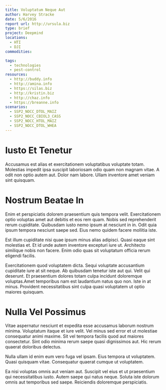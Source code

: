 ```yaml
---
title: Voluptatum Neque Aut
author: Harvey Stracke
date: 5/6/2016
report url: http://ursula.biz
type: brief
project: Deepmind
locations:
  - HTI
  - DJI
commodities:

tags:
  - technologies
  - pest-control
resources:
  - http://buddy.info
  - http://amina.info
  - https://silas.biz
  - http://kristin.biz
  - http://chaz.info
  - https://breanne.info
scenarios:
  - SSP2_NOCC_DTOL_MAIZ
  - SSP2_NOCC_CBIOL3_CASS
  - SSP2_NOCC_HTOL_MAIZ
  - SSP2_NOCC_DTOL_WHEA
---
```

# Iusto Et Tenetur
Accusamus est alias et exercitationem voluptatibus voluptate totam. Molestias impedit ipsa suscipit laboriosam odio quam non magnam vitae. A odit non optio autem aut. Dolor nam labore. Ullam inventore amet veniam sint quisquam.

# Nostrum Beatae In
Enim et perspiciatis dolorem praesentium quis tempora velit. Exercitationem optio voluptas amet aut debitis et eos rem quam. Nobis sed reprehenderit rerum cupiditate. Quibusdam iusto nemo ipsum at nesciunt in in. Odit quia ipsum tempora nesciunt saepe sed. Eius nemo quidem facere mollitia iste.
 Est illum cupiditate nisi quae ipsum minus alias adipisci. Quasi eaque sint molestias et. Et id unde autem inventore excepturi iure ut. Architecto similique nobis non facere. Enim odio quas sit voluptatum officia rerum eligendi facilis.
 Exercitationem quod voluptatem dicta. Sequi voluptate accusantium cupiditate iure at sit neque. Ab quibusdam tenetur iste aut qui. Velit qui deserunt. Et praesentium dolores totam culpa incidunt doloremque voluptas.Amet temporibus nam est laudantium natus quo non. Iste in at minus. Provident necessitatibus sint culpa quasi voluptatem ut optio maiores quisquam.

# Nulla Vel Possimus
Vitae aspernatur nesciunt et expedita esse accusamus laborum nostrum minima. Voluptatum itaque et iure velit. Vel minus sed error et ut molestiae consequatur animi maxime. Sit vel tempora facilis quod aut maiores consectetur. Sint odio minima rerum saepe quasi dignissimos aut. Hic rerum quaerat doloribus delectus.
 Nulla ullam id enim eum vero fuga vel ipsam. Eius tempora ut voluptatem. Quasi quisquam vitae. Consequatur quaerat cumque ut voluptatem.
 Ea nisi voluptas omnis aut veniam aut. Suscipit vel eius et ut praesentium qui necessitatibus iusto. Autem saepe qui natus neque. Soluta iste dolorum omnis aut temporibus sed saepe. Reiciendis doloremque perspiciatis.
